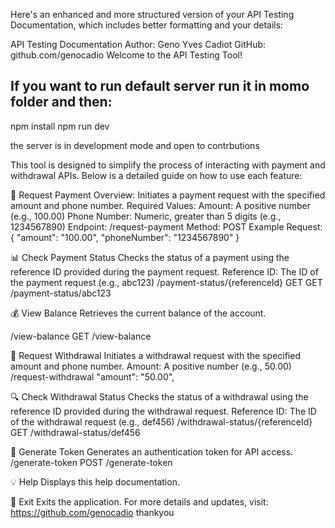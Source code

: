 Here's an enhanced and more structured version of your API Testing Documentation, which includes better formatting and your details:

API Testing Documentation
Author: Geno Yves Cadiot
GitHub: github.com/genocadio
Welcome to the API Testing Tool!

If you want to run default server run it in momo folder and then:
-----------------------------------------------------------------
npm install
npm run dev

the server is in development mode and open to contrbutions


This tool is designed to simplify the process of interacting with payment and withdrawal APIs. Below is a detailed guide on how to use each feature:


🧾 Request Payment
Overview:
Initiates a payment request with the specified amount and phone number.
Required Values:
Amount: A positive number (e.g., 100.00)
Phone Number: Numeric, greater than 5 digits (e.g., 1234567890)
Endpoint:
/request-payment
Method:
POST
Example Request:
  {
    "amount": "100.00",
    "phoneNumber": "1234567890"
  }


📊 Check Payment Status
Checks the status of a payment using the reference ID provided during the payment request.
Reference ID: The ID of the payment request (e.g., abc123)
/payment-status/{referenceId}
GET
  GET /payment-status/abc123


💰 View Balance
Retrieves the current balance of the account.

/view-balance
  GET /view-balance


🏦 Request Withdrawal
Initiates a withdrawal request with the specified amount and phone number.
Amount: A positive number (e.g., 50.00)
/request-withdrawal
    "amount": "50.00",


🔍 Check Withdrawal Status
Checks the status of a withdrawal using the reference ID provided during the withdrawal request.
Reference ID: The ID of the withdrawal request (e.g., def456)
/withdrawal-status/{referenceId}
  GET /withdrawal-status/def456



🔑 Generate Token
Generates an authentication token for API access.
/generate-token
  POST /generate-token



💡 Help
Displays this help documentation.


🚪 Exit
Exits the application.
For more details and updates, visit: https://github.com/genocadio thankyou